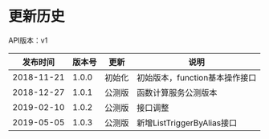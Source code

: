 # 更新历史

API版本：v1

| 发布时间   | 版本号 | 更新     | 说明                                                         |
| ---------- | ------ | -------- | ------------------------------------------------------------ |
| 2018-11-21 | 1.0.0  | 初始化   | 初始版本，function基本操作接口                                     |
| 2018-12-27 | 1.0.1  | 公测版   | 函数计算服务公测版本                                     |
| 2019-02-10 | 1.0.2  | 公测版   | 接口调整                                                     |
| 2019-05-05 | 1.0.3  | 公测版   | 新增ListTriggerByAlias接口                                        |
